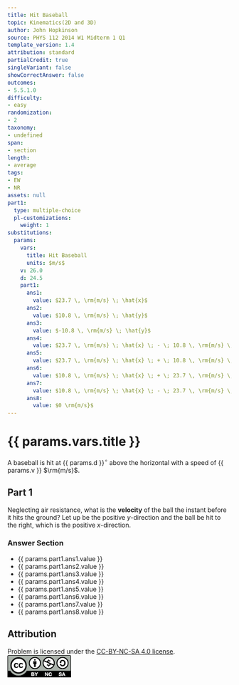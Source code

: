 ```yaml
---
title: Hit Baseball
topic: Kinematics(2D and 3D)
author: John Hopkinson
source: PHYS 112 2014 W1 Midterm 1 Q1
template_version: 1.4
attribution: standard
partialCredit: true
singleVariant: false
showCorrectAnswer: false
outcomes:
- 5.5.1.0
difficulty:
- easy
randomization:
- 2
taxonomy:
- undefined
span:
- section
length:
- average
tags:
- EW
- NR
assets: null
part1:
  type: multiple-choice
  pl-customizations:
    weight: 1
substitutions:
  params:
    vars:
      title: Hit Baseball
      units: $m/s$
    v: 26.0
    d: 24.5
    part1:
      ans1:
        value: $23.7 \, \rm{m/s} \; \hat{x}$
      ans2:
        value: $10.8 \, \rm{m/s} \; \hat{y}$
      ans3:
        value: $-10.8 \, \rm{m/s} \; \hat{y}$
      ans4:
        value: $23.7 \, \rm{m/s} \; \hat{x} \; - \; 10.8 \, \rm{m/s} \; \hat{y}$
      ans5:
        value: $23.7 \, \rm{m/s} \; \hat{x} \; + \; 10.8 \, \rm{m/s} \; \hat{y}$
      ans6:
        value: $10.8 \, \rm{m/s} \; \hat{x} \; + \; 23.7 \, \rm{m/s} \; \hat{y}$
      ans7:
        value: $10.8 \, \rm{m/s} \; \hat{x} \; - \; 23.7 \, \rm{m/s} \; \hat{y}$
      ans8:
        value: $0 \rm{m/s}$
---
```

# {{ params.vars.title }}
A baseball is hit at {{ params.d }}$^\circ$ above the horizontal with a speed of {{ params.v }} $\rm{m/s}$.

## Part 1

Neglecting air resistance, what is the **velocity** of the ball the instant before it hits the ground? Let up be the positive $y$-direction and the ball be hit to the right, which is the positive $x$-direction.

### Answer Section

- {{ params.part1.ans1.value }}
- {{ params.part1.ans2.value }}
- {{ params.part1.ans3.value }}
- {{ params.part1.ans4.value }}
- {{ params.part1.ans5.value }}
- {{ params.part1.ans6.value }}
- {{ params.part1.ans7.value }}
- {{ params.part1.ans8.value }}

## Attribution

Problem is licensed under the [CC-BY-NC-SA 4.0 license](https://creativecommons.org/licenses/by-nc-sa/4.0/).<br> ![The Creative Commons 4.0 license requiring attribution-BY, non-commercial-NC, and share-alike-SA license.](https://raw.githubusercontent.com/firasm/bits/master/by-nc-sa.png)